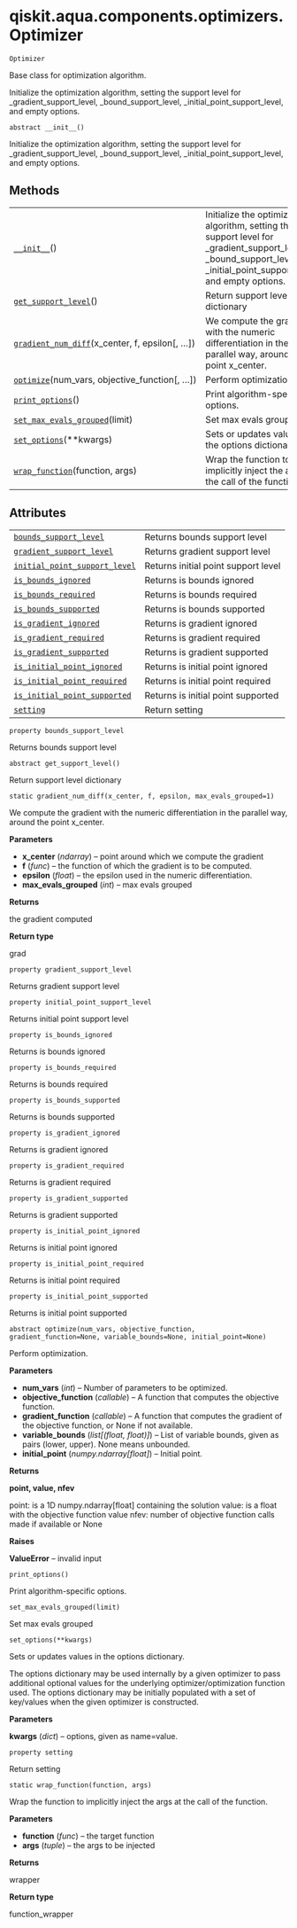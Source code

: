 # qiskit.aqua.components.optimizers.Optimizer

<span id="undefined" />

`Optimizer`

Base class for optimization algorithm.

Initialize the optimization algorithm, setting the support level for \_gradient\_support\_level, \_bound\_support\_level, \_initial\_point\_support\_level, and empty options.

<span id="undefined" />

`abstract __init__()`

Initialize the optimization algorithm, setting the support level for \_gradient\_support\_level, \_bound\_support\_level, \_initial\_point\_support\_level, and empty options.

## Methods

|                                                                                                                                                                                    |                                                                                                                                                                                |
| ---------------------------------------------------------------------------------------------------------------------------------------------------------------------------------- | ------------------------------------------------------------------------------------------------------------------------------------------------------------------------------ |
| [`__init__`](#qiskit.aqua.components.optimizers.Optimizer.__init__ "qiskit.aqua.components.optimizers.Optimizer.__init__")()                                                       | Initialize the optimization algorithm, setting the support level for \_gradient\_support\_level, \_bound\_support\_level, \_initial\_point\_support\_level, and empty options. |
| [`get_support_level`](#qiskit.aqua.components.optimizers.Optimizer.get_support_level "qiskit.aqua.components.optimizers.Optimizer.get_support_level")()                            | Return support level dictionary                                                                                                                                                |
| [`gradient_num_diff`](#qiskit.aqua.components.optimizers.Optimizer.gradient_num_diff "qiskit.aqua.components.optimizers.Optimizer.gradient_num_diff")(x\_center, f, epsilon\[, …]) | We compute the gradient with the numeric differentiation in the parallel way, around the point x\_center.                                                                      |
| [`optimize`](#qiskit.aqua.components.optimizers.Optimizer.optimize "qiskit.aqua.components.optimizers.Optimizer.optimize")(num\_vars, objective\_function\[, …])                   | Perform optimization.                                                                                                                                                          |
| [`print_options`](#qiskit.aqua.components.optimizers.Optimizer.print_options "qiskit.aqua.components.optimizers.Optimizer.print_options")()                                        | Print algorithm-specific options.                                                                                                                                              |
| [`set_max_evals_grouped`](#qiskit.aqua.components.optimizers.Optimizer.set_max_evals_grouped "qiskit.aqua.components.optimizers.Optimizer.set_max_evals_grouped")(limit)           | Set max evals grouped                                                                                                                                                          |
| [`set_options`](#qiskit.aqua.components.optimizers.Optimizer.set_options "qiskit.aqua.components.optimizers.Optimizer.set_options")(\*\*kwargs)                                    | Sets or updates values in the options dictionary.                                                                                                                              |
| [`wrap_function`](#qiskit.aqua.components.optimizers.Optimizer.wrap_function "qiskit.aqua.components.optimizers.Optimizer.wrap_function")(function, args)                          | Wrap the function to implicitly inject the args at the call of the function.                                                                                                   |

## Attributes

|                                                                                                                                                                                     |                                     |
| ----------------------------------------------------------------------------------------------------------------------------------------------------------------------------------- | ----------------------------------- |
| [`bounds_support_level`](#qiskit.aqua.components.optimizers.Optimizer.bounds_support_level "qiskit.aqua.components.optimizers.Optimizer.bounds_support_level")                      | Returns bounds support level        |
| [`gradient_support_level`](#qiskit.aqua.components.optimizers.Optimizer.gradient_support_level "qiskit.aqua.components.optimizers.Optimizer.gradient_support_level")                | Returns gradient support level      |
| [`initial_point_support_level`](#qiskit.aqua.components.optimizers.Optimizer.initial_point_support_level "qiskit.aqua.components.optimizers.Optimizer.initial_point_support_level") | Returns initial point support level |
| [`is_bounds_ignored`](#qiskit.aqua.components.optimizers.Optimizer.is_bounds_ignored "qiskit.aqua.components.optimizers.Optimizer.is_bounds_ignored")                               | Returns is bounds ignored           |
| [`is_bounds_required`](#qiskit.aqua.components.optimizers.Optimizer.is_bounds_required "qiskit.aqua.components.optimizers.Optimizer.is_bounds_required")                            | Returns is bounds required          |
| [`is_bounds_supported`](#qiskit.aqua.components.optimizers.Optimizer.is_bounds_supported "qiskit.aqua.components.optimizers.Optimizer.is_bounds_supported")                         | Returns is bounds supported         |
| [`is_gradient_ignored`](#qiskit.aqua.components.optimizers.Optimizer.is_gradient_ignored "qiskit.aqua.components.optimizers.Optimizer.is_gradient_ignored")                         | Returns is gradient ignored         |
| [`is_gradient_required`](#qiskit.aqua.components.optimizers.Optimizer.is_gradient_required "qiskit.aqua.components.optimizers.Optimizer.is_gradient_required")                      | Returns is gradient required        |
| [`is_gradient_supported`](#qiskit.aqua.components.optimizers.Optimizer.is_gradient_supported "qiskit.aqua.components.optimizers.Optimizer.is_gradient_supported")                   | Returns is gradient supported       |
| [`is_initial_point_ignored`](#qiskit.aqua.components.optimizers.Optimizer.is_initial_point_ignored "qiskit.aqua.components.optimizers.Optimizer.is_initial_point_ignored")          | Returns is initial point ignored    |
| [`is_initial_point_required`](#qiskit.aqua.components.optimizers.Optimizer.is_initial_point_required "qiskit.aqua.components.optimizers.Optimizer.is_initial_point_required")       | Returns is initial point required   |
| [`is_initial_point_supported`](#qiskit.aqua.components.optimizers.Optimizer.is_initial_point_supported "qiskit.aqua.components.optimizers.Optimizer.is_initial_point_supported")    | Returns is initial point supported  |
| [`setting`](#qiskit.aqua.components.optimizers.Optimizer.setting "qiskit.aqua.components.optimizers.Optimizer.setting")                                                             | Return setting                      |

<span id="undefined" />

`property bounds_support_level`

Returns bounds support level

<span id="undefined" />

`abstract get_support_level()`

Return support level dictionary

<span id="undefined" />

`static gradient_num_diff(x_center, f, epsilon, max_evals_grouped=1)`

We compute the gradient with the numeric differentiation in the parallel way, around the point x\_center.

**Parameters**

*   **x\_center** (*ndarray*) – point around which we compute the gradient
*   **f** (*func*) – the function of which the gradient is to be computed.
*   **epsilon** (*float*) – the epsilon used in the numeric differentiation.
*   **max\_evals\_grouped** (*int*) – max evals grouped

**Returns**

the gradient computed

**Return type**

grad

<span id="undefined" />

`property gradient_support_level`

Returns gradient support level

<span id="undefined" />

`property initial_point_support_level`

Returns initial point support level

<span id="undefined" />

`property is_bounds_ignored`

Returns is bounds ignored

<span id="undefined" />

`property is_bounds_required`

Returns is bounds required

<span id="undefined" />

`property is_bounds_supported`

Returns is bounds supported

<span id="undefined" />

`property is_gradient_ignored`

Returns is gradient ignored

<span id="undefined" />

`property is_gradient_required`

Returns is gradient required

<span id="undefined" />

`property is_gradient_supported`

Returns is gradient supported

<span id="undefined" />

`property is_initial_point_ignored`

Returns is initial point ignored

<span id="undefined" />

`property is_initial_point_required`

Returns is initial point required

<span id="undefined" />

`property is_initial_point_supported`

Returns is initial point supported

<span id="undefined" />

`abstract optimize(num_vars, objective_function, gradient_function=None, variable_bounds=None, initial_point=None)`

Perform optimization.

**Parameters**

*   **num\_vars** (*int*) – Number of parameters to be optimized.
*   **objective\_function** (*callable*) – A function that computes the objective function.
*   **gradient\_function** (*callable*) – A function that computes the gradient of the objective function, or None if not available.
*   **variable\_bounds** (*list\[(float, float)]*) – List of variable bounds, given as pairs (lower, upper). None means unbounded.
*   **initial\_point** (*numpy.ndarray\[float]*) – Initial point.

**Returns**

**point, value, nfev**

point: is a 1D numpy.ndarray\[float] containing the solution value: is a float with the objective function value nfev: number of objective function calls made if available or None

**Raises**

**ValueError** – invalid input

<span id="undefined" />

`print_options()`

Print algorithm-specific options.

<span id="undefined" />

`set_max_evals_grouped(limit)`

Set max evals grouped

<span id="undefined" />

`set_options(**kwargs)`

Sets or updates values in the options dictionary.

The options dictionary may be used internally by a given optimizer to pass additional optional values for the underlying optimizer/optimization function used. The options dictionary may be initially populated with a set of key/values when the given optimizer is constructed.

**Parameters**

**kwargs** (*dict*) – options, given as name=value.

<span id="undefined" />

`property setting`

Return setting

<span id="undefined" />

`static wrap_function(function, args)`

Wrap the function to implicitly inject the args at the call of the function.

**Parameters**

*   **function** (*func*) – the target function
*   **args** (*tuple*) – the args to be injected

**Returns**

wrapper

**Return type**

function\_wrapper

